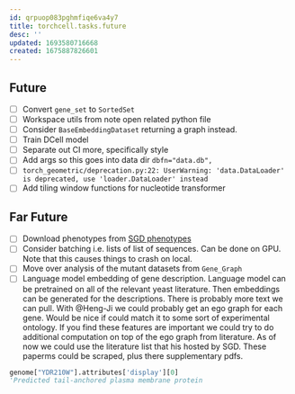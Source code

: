 ```yaml
---
id: qrpuop083pghmfiqe6va4y7
title: torchcell.tasks.future
desc: ''
updated: 1693580716668
created: 1675887826601
---
```

## Future

- [ ] Convert `gene_set` to `SortedSet`
- [ ] Workspace utils from note open related python file
- [ ] Consider `BaseEmbeddingDataset` returning a graph instead.
- [ ] Train DCell model
- [ ] Separate out CI more, specifically style
- [ ] Add args so this goes into data dir `dbfn="data.db",`
- [ ] `torch_geometric/deprecation.py:22: UserWarning: 'data.DataLoader' is deprecated, use 'loader.DataLoader' instead`
- [ ] Add tiling window functions for nucleotide transformer

## Far Future

- [ ] Download phenotypes from [SGD phenotypes](http://sgd-archive.yeastgenome.org/curation/literature/)
- [ ] Consider batching i.e. lists of list of sequences. Can be done on GPU. Note that this causes things to crash on local.
- [ ] Move over analysis of the mutant datasets from `Gene_Graph`
- [ ] Language model embedding of gene description. Language model can be pretrained on all of the relevant yeast literature. Then embeddings can be generated for the descriptions. There is probably more text we can pull. With @Heng-Ji we could probably get an ego graph for each gene. Would be nice if could match it to some sort of experimental ontology. If you find these features are important we could try to do additional computation on top of the ego graph from literature. As of now we could use the literature list that his hosted by SGD. These paperms could be scraped, plus there supplementary pdfs.

```python
genome["YDR210W"].attributes['display'][0]
'Predicted tail-anchored plasma membrane protein
``` 
